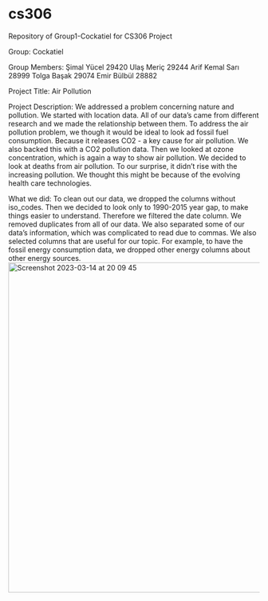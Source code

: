 # cs306
Repository of Group1-Cockatiel for CS306 Project

Group: Cockatiel

Group Members:
Şimal Yücel 29420 
Ulaş Meriç 29244
Arif Kemal Sarı 28999 
Tolga Başak 29074 
Emir Bülbül 28882

Project Title: Air Pollution

Project Description: 
We addressed a problem concerning nature and pollution. We started with location data. All of our data’s came from different research and we made the relationship between them. To address the air pollution problem, we though it would be ideal to look ad fossil fuel consumption. Because it releases CO2 - a key cause for air pollution. We also backed this with a CO2 pollution data. Then we looked at ozone concentration, which is again a way to show air pollution. We decided to look at deaths from air pollution. To our surprise, it didn’t rise with the increasing pollution. We thought this might be because of the evolving health care technologies.

What we did: 
To clean out our data, we dropped the columns without iso_codes. Then we decided to look only to 1990-2015 year gap, to make things easier to understand. Therefore we filtered the date column. We removed duplicates from all of our data. We also separated some of our data’s information, which was complicated to read due to commas. We also selected columns that are useful for our topic. For example, to have the fossil energy consumption data, we dropped other energy columns about other energy sources.
<img width="660" alt="Screenshot 2023-03-14 at 20 09 45" src="https://user-images.githubusercontent.com/127803834/225084347-b92ab709-5f5b-4bb9-8632-b28b18558064.png">

